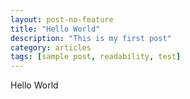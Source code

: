 ```yaml
---
layout: post-no-feature
title: "Hello World"
description: "This is my first post"
category: articles
tags: [sample post, readability, test]
---
```


Hello World
